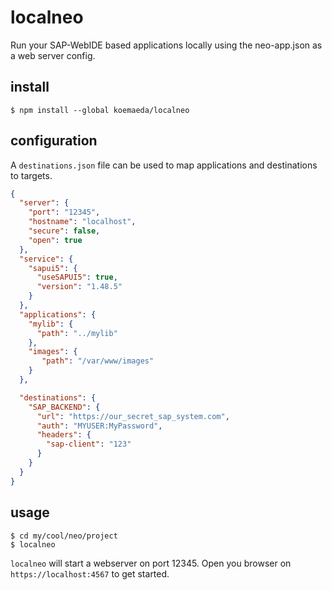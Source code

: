 # localneo

Run your SAP-WebIDE based applications locally using the neo-app.json as a web server config.  

## install

``` 
$ npm install --global koemaeda/localneo
``` 

## configuration

A `destinations.json` file can be used to map applications and destinations to targets. 

```json
{
  "server": {
    "port": "12345",
    "hostname": "localhost",
    "secure": false,
    "open": true
  },
  "service": {
    "sapui5": {
      "useSAPUI5": true,
      "version": "1.48.5"
    }
  },
  "applications": { 
    "mylib": {
      "path": "../mylib"
    },
    "images": {
       "path": "/var/www/images"
    }
  },

  "destinations": {
    "SAP_BACKEND": {
      "url": "https://our_secret_sap_system.com",
      "auth": "MYUSER:MyPassword",
      "headers": {
        "sap-client": "123"
      }
    }
  }
}

```

## usage

```
$ cd my/cool/neo/project
$ localneo
``` 

`localneo` will start a webserver on port 12345. 
Open you browser on `https://localhost:4567` to get started.



